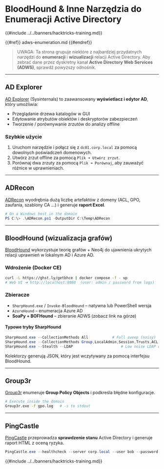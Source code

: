 # BloodHound & Inne Narzędzia do Enumeracji Active Directory

{{#include ../../banners/hacktricks-training.md}}

{{#ref}}
adws-enumeration.md
{{#endref}}

> UWAGA: Ta strona grupuje niektóre z najbardziej przydatnych narzędzi do **enumeracji** i **wizualizacji** relacji Active Directory. Aby zebrać dane przez dyskretny kanał **Active Directory Web Services (ADWS)**, sprawdź powyższy odnośnik.

---

## AD Explorer

[AD Explorer](https://docs.microsoft.com/en-us/sysinternals/downloads/adexplorer) (Sysinternals) to zaawansowany **wyświetlacz i edytor AD**, który umożliwia:

* Przeglądanie drzewa katalogów w GUI
* Edytowanie atrybutów obiektów i deskryptorów zabezpieczeń
* Tworzenie / porównywanie zrzutów do analizy offline

### Szybkie użycie

1. Uruchom narzędzie i połącz się z `dc01.corp.local` za pomocą dowolnych poświadczeń domenowych.
2. Utwórz zrzut offline za pomocą `Plik ➜ Utwórz zrzut`.
3. Porównaj dwa zrzuty za pomocą `Plik ➜ Porównaj`, aby zauważyć różnice w uprawnieniach.

---

## ADRecon

[ADRecon](https://github.com/adrecon/ADRecon) wyodrębnia dużą liczbę artefaktów z domeny (ACL, GPO, zaufania, szablony CA …) i generuje **raport Excel**.
```powershell
# On a Windows host in the domain
PS C:\> .\ADRecon.ps1 -OutputDir C:\Temp\ADRecon
```
---

## BloodHound (wizualizacja grafów)

[BloodHound](https://github.com/BloodHoundAD/BloodHound) wykorzystuje teorię grafów + Neo4j do ujawnienia ukrytych relacji uprawnień w lokalnym AD i Azure AD.

### Wdrożenie (Docker CE)
```bash
curl -L https://ghst.ly/getbhce | docker compose -f - up
# Web UI ➜ http://localhost:8080  (user: admin / password from logs)
```
### Zbieracze

* `SharpHound.exe` / `Invoke-BloodHound` – natywna lub PowerShell wersja
* `AzureHound` – enumeracja Azure AD
* **SoaPy + BOFHound** – zbieranie ADWS (zobacz link na górze)

#### Typowe tryby SharpHound
```powershell
SharpHound.exe --CollectionMethods All           # Full sweep (noisy)
SharpHound.exe --CollectionMethods Group,LocalAdmin,Session,Trusts,ACL
SharpHound.exe --Stealth --LDAP                      # Low noise LDAP only
```
Kolektorzy generują JSON, który jest wczytywany za pomocą interfejsu BloodHound.

---

## Group3r

[Group3r](https://github.com/Group3r/Group3r) enumeruje **Group Policy Objects** i podkreśla błędne konfiguracje.
```bash
# Execute inside the domain
Group3r.exe -f gpo.log   # -s to stdout
```
---

## PingCastle

[PingCastle](https://www.pingcastle.com/documentation/) przeprowadza **sprawdzenie stanu** Active Directory i generuje raport HTML z oceną ryzyka.
```powershell
PingCastle.exe --healthcheck --server corp.local --user bob --password "P@ssw0rd!"
```
{{#include ../../banners/hacktricks-training.md}}
